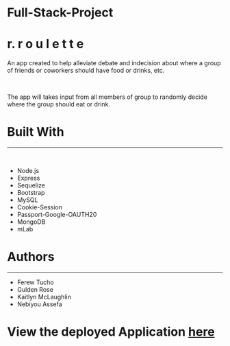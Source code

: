 # Full-Stack-Project

<h1>r. r o u l e t t e</h1>

<p>An app created to help alleviate debate and indecision about
where a group of friends or coworkers should have food or drinks, etc.</p>
<br>
<p>The app will takes input from all members of group to randomly decide where the group should eat or drink.</p>
<h1>Built With</h1>
<hr>
<br>
<ul>
<li>Node.js</li>
<li>Express</li>
<li>Sequelize</li>
<li>Bootstrap</li>
<li>MySQL</li>
<li>Cookie-Session</li>
<li>Passport-Google-OAUTH20</li>
<li>MongoDB</li>
<li>mLab</li>
</ul>

<h1>Authors</h1>
<hr>
<ul>
<li>Ferew Tucho</li>
<li>Gulden Rose</li>
<li>Kaitlyn McLaughlin</li>
<li>Nebiyou Assefa</li>
</ul>

# View the deployed Application [here](https://arcane-citadel-23385.herokuapp.com/)